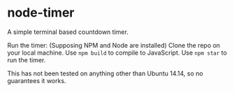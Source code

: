 # node-timer
A simple terminal based countdown timer.

Run the timer:
(Supposing NPM and Node are installed)
Clone the repo on your local machine.
Use `npm build` to compile to JavaScript.
Use `npm star` to run the timer.

This has not been tested on anything other than Ubuntu 14.14, so no guarantees it works.  
